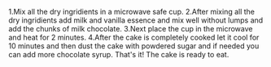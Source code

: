 1.Mix all the dry ingridients in a microwave safe cup.
2.After mixing all the dry ingridients add milk and vanilla essence and mix well without lumps and add the chunks of milk chocolate.
3.Next place the cup in the microwave and heat for 2 minutes.
4.After the cake is completely cooked let it cool for 10 minutes and then dust the cake with powdered sugar and if needed you can add more chocolate syrup.
That's it! The cake is ready to eat.